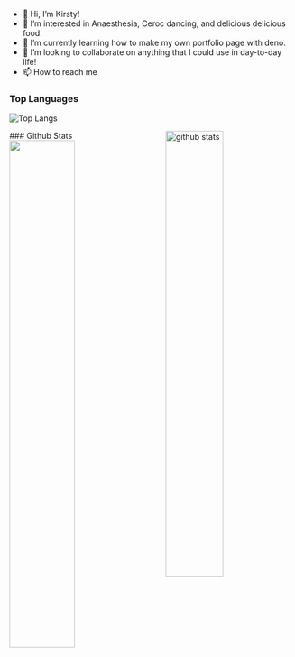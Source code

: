 - 👋 Hi, I’m Kirsty!
- 👀 I’m interested in Anaesthesia, Ceroc dancing, and delicious delicious food. 
- 🌱 I’m currently learning how to make my own portfolio page with deno.
- 💞️ I’m looking to collaborate on anything that I could use in day-to-day life!
- 📫 How to reach me

### Top Languages
 ![Top Langs](https://github-readme-stats.vercel.app/api/top-langs/?username=Kirsty-Ammundsen&layout=compact)

<img src="https://github-readme-stats.vercel.app/api?username=Kirsty-Ammundsen&show_icons=true&theme=gotham" alt="github stats" width="45%" align="right"/>
### Github Stats
<img src="https://github-readme-streak-stats.herokuapp.com/?user=Kirsty-Ammundsen&theme=dark" width="48%" >






<!---
Kirsty-Ammundsen/Kirsty-Ammundsen is a ✨ special ✨ repository because its `README.md` (this file) appears on your GitHub profile.
You can click the Preview link to take a look at your changes.
--->
